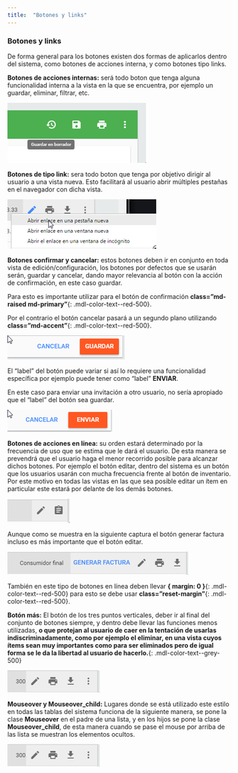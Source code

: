 ```yaml
---
title:  "Botones y links"
---
```

### Botones y links

De forma general para los botones existen dos formas de aplicarlos dentro del sistema, como botones de acciones interna, y como botones tipo links.

**Botones de acciones internas:** será todo boton que tenga alguna funcionalidad interna a la vista en la que se encuentra, por ejemplo un guardar, eliminar, filtrar, etc.

![Buttons>](../img/styleguide/botones.jpg)

**Botones de tipo link:** sera todo boton que tenga por objetivo dirigir al usuario a una vista nueva. Esto facilitará al usuario abrir múltiples pestañas en el navegador con dicha vista.

![Buttons2>](../img/styleguide/btnmenu.jpg)

**Botones confirmar y cancelar:** estos botones deben ir en conjunto en toda vista de edición/configuración, los botones por defectos que se usarán serán, guardar y cancelar, dando mayor relevancia al botón con la acción de confirmación, en este caso guardar.

Para esto es importante utilizar para el botón de confirmación **class=”md-raised md-primary”**{: .mdl-color-text--red-500}.

Por el contrario el botón cancelar pasará a un segundo plano utilizando **class=”md-accent”**{: .mdl-color-text--red-500}.

![Buttons3>](../img/styleguide/guardar.jpg)

El “label” del botón puede variar si así lo requiere una funcionalidad específica por ejemplo puede tener como “label” **ENVIAR**.

En este caso para enviar una invitación a otro usuario, no sería apropiado que el “label” del botón sea guardar.

![Buttons4>](../img/styleguide/enviar.png)

**Botones de acciones en línea:** su orden estará determinado por la frecuencia de uso que se estima que le dará el usuario. De esta manera se prevendrá que el usuario haga el menor recorrido posible para alcanzar dichos botones.
Por ejemplo el botón editar, dentro del sistema es un botón que los usuarios usarán con mucha frecuencia frente al botón de inventario. Por este motivo en todas las vistas en las que sea posible editar un ítem en particular este estará por delante de los demás botones.

![Buttons5](../img/styleguide/smallmenu.jpg)

Aunque como se muestra en la siguiente captura el botón generar factura incluso es más importante que el botón editar.

![Buttons6](../img/styleguide/genInvoice.png)

También en este tipo de botones en línea deben llevar **{ margin: 0 }**{: .mdl-color-text--red-500} para esto se debe usar **class=”reset-margin”**{: .mdl-color-text--red-500}.

**Botón más:** El botón de los tres puntos verticales, deber ir al final del conjunto de botones siempre, y dentro debe llevar las funciones menos utilizadas, **o que protejan al usuario de caer en la tentación de usarlas indiscriminadamente, como por ejemplo el eliminar, en una vista cuyos ítems sean muy importantes como para ser eliminados pero de igual forma se le da la libertad al usuario de hacerlo.**{: .mdl-color-text--grey-500}

![Buttons7](../img/styleguide/menu1.jpg)

**Mouseover y Mouseover_child:** Lugares donde se está utilizado este estilo en todas las tablas del sistema funciona de la siguiente manera, se pone la clase **Mouseover** en el padre de una lista, y en los hijos se pone la clase **Mouseover_child**, de esta manera cuando se pase el mouse por arriba de las lista se muestran los elementos ocultos.

![Buttons8](../img/styleguide/menu2.jpg)
